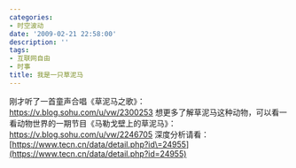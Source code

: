 ```yaml
---
categories:
- 时空波动
date: '2009-02-21 22:58:00'
description: ''
tags:
- 互联网自由
- 时事
title: 我是一只草泥马
---
```

刚才听了一首童声合唱《草泥马之歌》：
<https://v.blog.sohu.com/u/vw/2300253>
想更多了解草泥马这种动物，可以看一看动物世界的一期节目《马勒戈壁上的草泥马》：
<https://v.blog.sohu.com/u/vw/2246705>
深度分析请看：
[https://www.tecn.cn/data/detail.php?id\=24955](https://www.tecn.cn/data/detail.php?id=24955)
 